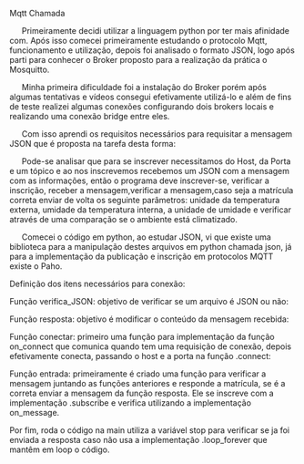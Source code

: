 ﻿


Mqtt Chamada

`	`Primeiramente decidi utilizar a linguagem python por ter mais afinidade com. Após isso comecei primeiramente estudando o protocolo Mqtt, funcionamento e utilização, depois foi analisado o formato JSON, logo após parti para conhecer o Broker proposto para a realização da prática o Mosquitto.

`	`Minha primeira dificuldade foi a instalação do Broker porém após algumas tentativas e vídeos consegui efetivamente utilizá-lo e além de fins de teste realizei algumas conexões configurando dois brokers locais e realizando uma conexão bridge entre eles.

`	`Com isso aprendi os requisitos necessários para requisitar a mensagem JSON que é proposta na tarefa desta forma:

`	`Pode-se analisar que para se inscrever necessitamos do Host, da Porta e um tópico e ao nos inscrevemos recebemos um JSON com a mensagem com as informações, então o programa deve inscrever-se, verificar a inscrição, receber a mensagem,verificar a mensagem,caso seja a matrícula correta enviar de volta os seguinte parâmetros: unidade da temperatura externa, umidade da temperatura interna, a unidade de umidade e verificar através de uma comparação se o ambiente está climatizado.

`	`Comecei o código em python, ao estudar JSON, vi que existe uma biblioteca para a manipulação destes arquivos em python chamada json, já para a implementação da publicação e inscrição em protocolos MQTT existe o Paho.

Definição dos itens necessários para conexão:



Função verifica\_JSON: objetivo de verificar se um arquivo é JSON ou não:



Função resposta: objetivo é modificar o conteúdo da mensagem recebida:

Função conectar: primeiro uma função para implementação da função on\_connect que comunica quando tem uma requisição de conexão, depois efetivamente conecta, passando o host e a porta na função .connect:

Função entrada: primeiramente é criado uma função para verificar a mensagem juntando as funções anteriores e responde a matrícula, se é a correta enviar a mensagem da função resposta. Ele se inscreve com a implementação .subscribe e verifica utilizando a implementação on\_message.

Por fim, roda o código na main utiliza a variável stop para verificar se ja foi enviada a resposta caso não usa a implementação .loop\_forever que mantêm em loop o código.


